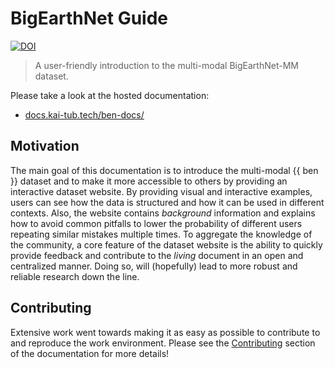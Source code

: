 # BigEarthNet Guide
[![DOI](https://www.zenodo.org/badge/439043960.svg)](https://www.zenodo.org/badge/latestdoi/439043960)
> A user-friendly introduction to the multi-modal BigEarthNet-MM dataset.

Please take a look at the hosted documentation:
- [docs.kai-tub.tech/ben-docs/](docs.kai-tub.tech/ben-docs/)

## Motivation
<!-- motivation-start -->
The main goal of this documentation is to introduce the multi-modal {{ ben }} dataset and to make it more accessible to others by providing an interactive dataset website.
By providing visual and interactive examples, users can see how the data is structured and how it can be used in different contexts.
Also, the website contains _background_ information and explains how to avoid common pitfalls to lower the probability of different users repeating similar mistakes multiple times.
To aggregate the knowledge of the community, a core feature of the dataset website is the ability to quickly provide feedback and contribute to the _living_ document in an open and centralized manner.
Doing so, will (hopefully) lead to more robust and reliable research down the line.
<!-- motivation-end -->

## Contributing
Extensive work went towards making it as easy as possible to contribute to and reproduce the work environment.
Please see the [Contributing](docs.kai-tub.tech/ben-docs/contributing) section of the documentation for more details!
